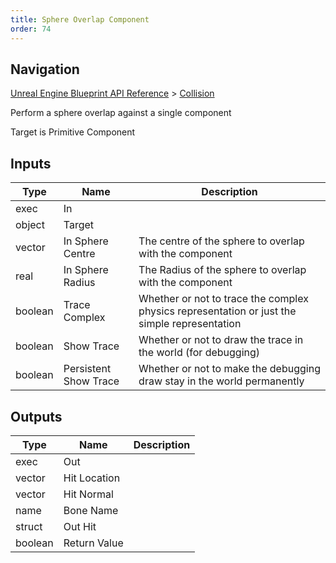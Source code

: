 ```yaml
---
title: Sphere Overlap Component
order: 74
---
```

## Navigation

[Unreal Engine Blueprint API Reference](https://dev.epicgames.com/documentation/en-us/unreal-engine/BlueprintAPI) > [Collision](https://dev.epicgames.com/documentation/en-us/unreal-engine/BlueprintAPI/Collision)

Perform a sphere overlap against a single component

Target is Primitive Component

## Inputs

| Type | Name | Description |
| --- | --- | --- |
| exec | In |  |
| object | Target |  |
| vector | In Sphere Centre | The centre of the sphere to overlap with the component |
| real | In Sphere Radius | The Radius of the sphere to overlap with the component |
| boolean | Trace Complex | Whether or not to trace the complex physics representation or just the simple representation |
| boolean | Show Trace | Whether or not to draw the trace in the world (for debugging) |
| boolean | Persistent Show Trace | Whether or not to make the debugging draw stay in the world permanently |

## Outputs

| Type | Name | Description |
| --- | --- | --- |
| exec | Out |  |
| vector | Hit Location |  |
| vector | Hit Normal |  |
| name | Bone Name |  |
| struct | Out Hit |  |
| boolean | Return Value |  |
